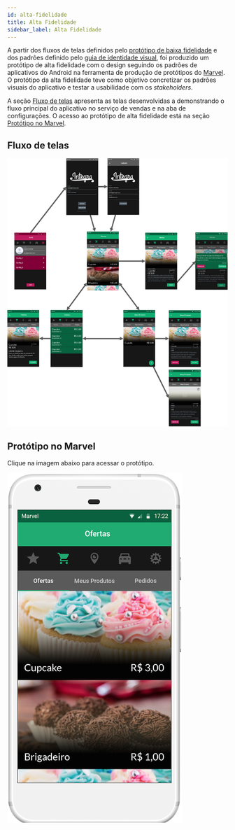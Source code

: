 ```yaml
---
id: alta-fidelidade
title: Alta Fidelidade
sidebar_label: Alta Fidelidade
---
```


A partir dos fluxos de telas definidos pelo [protótipo de baixa fidelidade](/2018.2-iFood/docs/baixa-fidelidade) e dos padrões definido pelo [guia de identidade visual](/2018.2-iFood/docs/id-visual), foi produzido um protótipo de alta fidelidade com o design seguindo os padrões de aplicativos do Android na ferramenta de produção de protótipos do [Marvel](https://marvelapp.com/). O protótipo da alta fidelidade teve como objetivo concretizar os padrões visuais do aplicativo e testar a usabilidade com os *stakeholders*.

A seção [Fluxo de telas](#fluxo-de-telas) apresenta as telas desenvolvidas a demonstrando o fluxo principal do aplicativo no serviço de vendas e na aba de configurações. O acesso ao protótipo de alta fidelidade está na seção [Protótipo no Marvel](#prototipo-no-marvel).

## Fluxo de telas
![alta-fidelidade-fluxo](assets/alta_fidelidade/alta-fidelidade-fluxo.png)

## Protótipo no Marvel
Clique na imagem abaixo para acessar o protótipo.

[![alta-fidelidade-marvel](assets/alta_fidelidade/alta-fidelidade-marvel.png)](https://marvelapp.com/4ih2c8d)